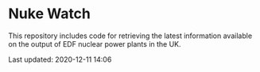 # Nuke Watch

This repository includes code for retrieving the latest information available on the output of EDF nuclear power plants in the UK.

Last updated: 2020-12-11 14:06